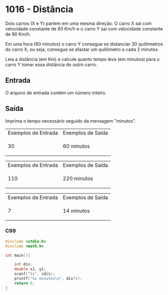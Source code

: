 <html>
  <body style="padding: 10px 0px">
    <div class="header">
      <h1>1016 - Distância</h1>
      <div class="problem">
        <div class="description">
          <p>
            Dois carros (X e Y) partem em uma mesma direção. O carro X sai com
            velocidade constante de 60 Km/h e o carro Y sai com velocidade
            constante de 90 Km/h.
          </p>
          <p>
            Em uma hora (60 minutos) o carro Y consegue se distanciar 30
            quilômetros do carro X, ou seja, consegue se afastar um quilômetro a
            cada 2 minutos.
          </p>
          <p>
            Leia a distância (em Km) e calcule quanto tempo leva (em minutos)
            para o carro Y tomar essa distância do outro carro.
          </p>
        </div>
        <h2>Entrada</h2>
        <div class="input">
          <p>O arquivo de entrada contém um número inteiro.</p>
        </div>
        <h2>Saída</h2>
        <div class="output">
          <p>Imprima o tempo necessário seguido da mensagem "minutos".</p>
        </div>
        <div class="both"></div>
        <table>
          <tbody>
            <tr>
              <td>Exemplos de Entrada</td>
              <td>Exemplos de Saída</td>
            </tr>
            <tr>
              <td class="division">
                <p>30</p>
              </td>
              <td>
                <p>60 minutos</p>
              </td>
            </tr>
          </tbody>
        </table>
        <table>
          <tbody>
            <tr>
              <td>Exemplos de Entrada</td>
              <td>Exemplos de Saída</td>
            </tr>
            <tr>
              <td class="division">
                <p>110</p>
              </td>
              <td>
                <p>220 minutos</p>
              </td>
            </tr>
          </tbody>
        </table>
        <table>
          <tbody>
            <tr>
              <td>Exemplos de Entrada</td>
              <td>Exemplos de Saída</td>
            </tr>
            <tr>
              <td class="division">
                <p>7</p>
              </td>
              <td>
                <p>14 minutos</p>
              </td>
            </tr>
          </tbody>
        </table>
      </div>
    </div>
  </body>
</html>

### C99

```c
#include <stdio.h>
#include <math.h>

int main(){

    int dis;
    double x1, y1;
    scanf("%i", &dis);
    printf("%i minutos\n", dis*2);
    return 0;
}
```
